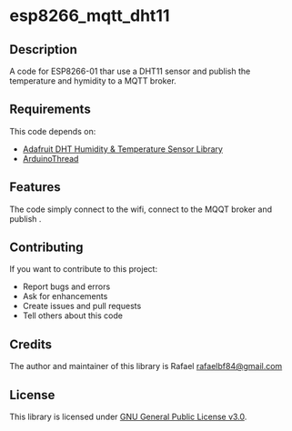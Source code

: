 # esp8266_mqtt_dht11

## Description

A code for ESP8266-01 thar use a DHT11 sensor and publish the temperature and hymidity to a MQTT broker.

## Requirements

This code depends on:
- [Adafruit DHT Humidity & Temperature Sensor Library](https://github.com/adafruit/DHT-sensor-library)
- [ArduinoThread](https://github.com/ivanseidel/ArduinoThread)

## Features 

The code simply connect to the wifi, connect to the MQQT broker and publish .

## Contributing

If you want to contribute to this project:

- Report bugs and errors
- Ask for enhancements
- Create issues and pull requests
- Tell others about this code

## Credits

The author and maintainer of this library is Rafael <rafaelbf84@gmail.com>

## License

This library is licensed under [GNU General Public License v3.0](https://opensource.org/licenses/GPL-3.0).
